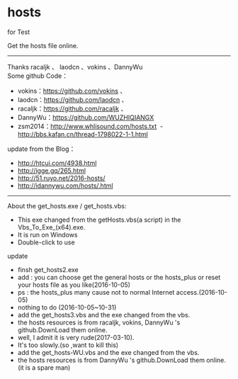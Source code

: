 # hosts
for Test

Get the hosts file online.
***
Thanks racaljk 、 laodcn 、vokins 、DannyWu <br>
Some github Code：
 - vokins：https://github.com/vokins 、
 - laodcn：https://github.com/laodcn 、
 - racaljk：https://github.com/racaljk 、
 - DannyWu：https://github.com/WUZHIQIANGX
 - zsm2014：http://www.whlisound.com/hosts.txt
  - http://bbs.kafan.cn/thread-1798022-1-1.html
 
update from the Blog：
 - http://htcui.com/4938.html
 - http://igge.gq/265.html
 - http://51.ruyo.net/2016-hosts/
 - http://idannywu.com/hosts/.html

***
About the get_hosts.exe / get_hosts.vbs:
 - This exe changed from the getHosts.vbs(a script) in the Vbs_To_Exe_(x64).exe.
 - It is run on Windows
 - Double-click to use


update
- finsh get_hosts2.exe
 - add : you can choose get the general hosts or the hosts_plus or reset your hosts file as you like(2016-10-05)
 - ps : the hosts_plus many cause not to normal Internet access.(2016-10-05)
 - nothing to do (2016-10-05~10-31)
- add the get_hosts3.vbs and the exe changed from the vbs.
 - the hosts resources is from racaljk, vokins, DannyWu 's github.DownLoad them online.
 - well, I admit it is very rude(2017-03-10).
 - It's too slowly.(so ,want to kill this)
- add the get_hosts-WU.vbs and the exe changed from the vbs.
 - the hosts resources is from DannyWu 's github.DownLoad them online.(it is a spare man)
 
 
 

